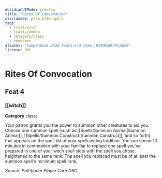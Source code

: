 ```yaml
---
obsidianUIMode: preview
title: "Rites Of Convocation"
cssclasses: pf2e,pf2e-spell
tags:
  - trait/witch
  - trait/common
  - category/class
  - remaster
aliases: "Compendium.pf2e.feats-srd.Item.j01dM0ZAC7KzShx0"
license: ORC
---
```

# Rites Of Convocation
## Feat 4
### [[witch]]

**Category** class; 




Your patron grants you the power to summon other creatures to aid you. Choose one summon spell (such as [[Spells/Summon Animal|Summon Animal]], [[Spells/Summon Construct|Summon Construct]], and so forth) that appears on the spell list of your spellcasting tradition. You can spend 10 minutes in communion with your familiar to replace one spell you've prepared in one of your witch spell slots with the spell you chose, heightened to the same rank. The spell you replaced must be of at least the summon spell's minimum spell rank.

*Source: Pathfinder Player Core*
*ORC*